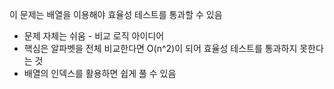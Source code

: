 이 문제는 배열을 이용해야 효율성 테스트를 통과할 수 있음
- 문제 자체는 쉬움 - 비교 로직 아이디어
- 핵심은 알파벳을 전체 비교한다면 O(n^2)이 되어 효율성 테스트를 통과하지 못한다는 것
- 배열의 인덱스를 활용하면 쉽게 풀 수 있음